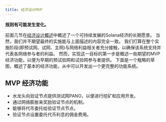 ```yaml
---
title: 经济设计MVP
---
```


**规则有可能发生变化。**

前面几节在[经济设计概述](ed_overview.md)中概述了一个可持续发展的Solana经济的长期愿景。 当然，我们并不期望最终的实施能与上面描述的内容完全一致。 我们打算在整个实施阶段(即预试网、试网、主网)与网络利益相关者充分接触，以确保该系统支持并代表各网络参与者的利益。 然而，实现这一目标的第一步是概述一些期望的MVP经济功能，以便为早期的预试验网和试验网参与者提供。 下面是一个粗略的草图，概述了基本的经济功能，从中可以开发出一个更完整的功能系统。

## MVP 经济功能

- 水龙头向验证节点提供测试网PANO，以便进行挖矿和应用开发。
- 通过网络膨胀来奖励验证节点的机制。
- 能够将代币委托给验证节点节点。
- 验证节点设置委托代币利息的佣金费用。
